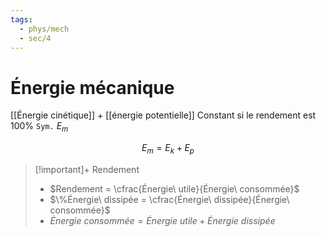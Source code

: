 ```yaml
---
tags:
  - phys/mech
  - sec/4
---
```


# Énergie mécanique

[[Énergie cinétique]] + [[énergie potentielle]]
Constant si le rendement est 100%
`Sym.` $E_m$

$$
E_m = E_k + E_p
$$

> [!important]+ Rendement
> - $Rendement = \cfrac{Énergie\ utile}{Énergie\ consommée}$
> - $\%Énergie\ dissipée = \cfrac{Énergie\ dissipée}{Énergie\ consommée}$
> - $Énergie\ consommée = Énergie\ utile + Énergie\ dissipée$